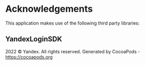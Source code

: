 # Acknowledgements
This application makes use of the following third party libraries:

## YandexLoginSDK

2022 © Yandex. All rights reserved.
Generated by CocoaPods - https://cocoapods.org
